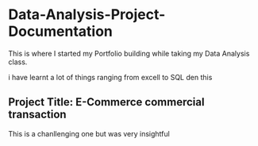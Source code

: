 # Data-Analysis-Project-Documentation

This is where I started my Portfolio building while taking my Data Analysis class.

i have learnt a lot of things ranging from excell to SQL den this

## Project Title: E-Commerce commercial transaction
This is a chanllenging one but was very insightful
